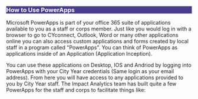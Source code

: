 <body><h3 style="background-color:darkslateblue;"><c style=color:white;">How to Use PowerApps</h3></body>

Microsoft PowerApps is part of your office 365 suite of applications available to you as a staff or corps member. Just like you would log in with a browser to go to CYconnect, Outlook, Word or many other applications online you can also access custom applications and forms created by local staff in a program called "PowerApps". You can think of PowerApps as applications inside of an Application (Application Inception).

You can use these applications on Desktop, IOS and Andriod by logging into PowerApps with your City Year credentials (Same login as your email address). From here you will have access to any applications provided to you by City Year staff. The Impact Analytics team has built quite a few PowerApps for the staff and corps to facilitate things like:

<!--

<body><h3 style="background-color:darkslateblue;"><c style=color:white;">Apps for Staff</h3></body>

>- In class ACM observation and coaching
    >>- *Coming soon
>- Accountability Tools
    >>- [CYLA Accountability Tracker](https://apps.powerapps.com/play/815f8342-e375-4d4e-b033-bf500464c234?tenantId=a5c7899f-d129-48f6-ac88-8f97f366da74)
>- Confirmed AmeriCorps Member Engagement
    >>- [CACME Log](https://apps.powerapps.com/play/177e2b1e-389e-4c53-ab89-6e45eb360827?tenantId=a5c7899f-d129-48f6-ac88-8f97f366da74)
    
<body><h3 style="background-color:darkslateblue;"><c style=color:white;">Apps for ACMs</h3></body>

>- Help Desk ticket submissions to CYLA staff
    >>- [CYLA Help Desk](https://apps.powerapps.com/play/e59acea6-d9ca-4183-b9fb-66d9844f2b01?tenantId=a5c7899f-d129-48f6-ac88-8f97f366da74)
>- ACM L&I Session Sign Ins
    >>- [CYLA Scan It](https://apps.powerapps.com/play/66197cdf-c395-466e-959f-8de857536aff?tenantId=a5c7899f-d129-48f6-ac88-8f97f366da74)

    *Note that you will only see PowerApps that have been assigned to you. Contact the impact analytics team if you suspect an app is missing (Cbischel@cityyear.org).

<body><h3 style="background-color:darkslateblue;"><c style=color:white;">How to Setup and Install PowerApps</h3></body>

To get started with PowerApps you first want to decide what devices you would like to use. Of course you can use your browser by navigating to https://make.powerapps.com/ but you can also install the PowerApp for IOS [here](https://apps.apple.com/us/app/power-apps/id1047318566) or Android [here](https://play.google.com/store/apps/details?id=com.microsoft.msapps&hl=en_US&gl=US) and use PowerApps on your mobile devices. 

<img src="_images/Apps Menu-PowerApps.png" align="right" width="304px"/>

While PowerApps works best on mobile you can use a desktop browser for most apps with no issues as well. The Impact Analytics team will send periodic communicaitons with links directly to said applications for use in the browser but you can also go to your available applications [here](https://make.powerapps.com/)] by logging in with your City Year credentials. See below for a how to video for getting started with PowerApps on mobile devices.

<div style='max-width: 640px'><div style='position: relative; padding-bottom: 56.25%; height: 0; overflow: hidden;'><iframe width="640" height="360" src="https://web.microsoftstream.com/embed/video/bdd9034f-cd0a-4e5a-ab78-39bd7a3e71a0?autoplay=false&showinfo=true" allowfullscreen style="border:none; position: absolute; top: 0; left: 0; right: 0; bottom: 0; height: 100%; max-width: 100%;"></iframe></div></div>